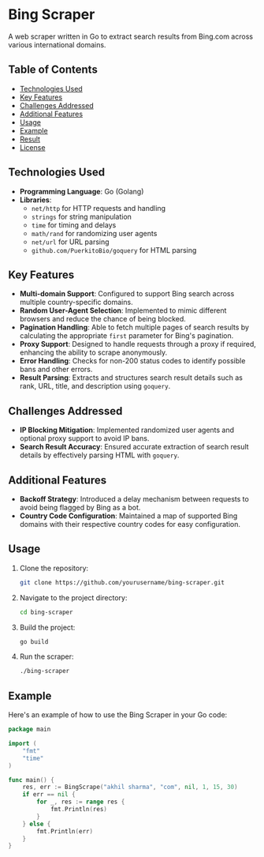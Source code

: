 # Bing Scraper

A web scraper written in Go to extract search results from Bing.com across various international domains.

## Table of Contents
- [Technologies Used](#technologies-used)
- [Key Features](#key-features)
- [Challenges Addressed](#challenges-addressed)
- [Additional Features](#additional-features)
- [Usage](#usage)
- [Example](#example)
- [Result](#result)
- [License](#license)

## Technologies Used
- **Programming Language**: Go (Golang)
- **Libraries**:
  - `net/http` for HTTP requests and handling
  - `strings` for string manipulation
  - `time` for timing and delays
  - `math/rand` for randomizing user agents
  - `net/url` for URL parsing
  - `github.com/PuerkitoBio/goquery` for HTML parsing

## Key Features
- **Multi-domain Support**: Configured to support Bing search across multiple country-specific domains.
- **Random User-Agent Selection**: Implemented to mimic different browsers and reduce the chance of being blocked.
- **Pagination Handling**: Able to fetch multiple pages of search results by calculating the appropriate `first` parameter for Bing's pagination.
- **Proxy Support**: Designed to handle requests through a proxy if required, enhancing the ability to scrape anonymously.
- **Error Handling**: Checks for non-200 status codes to identify possible bans and other errors.
- **Result Parsing**: Extracts and structures search result details such as rank, URL, title, and description using `goquery`.

## Challenges Addressed
- **IP Blocking Mitigation**: Implemented randomized user agents and optional proxy support to avoid IP bans.
- **Search Result Accuracy**: Ensured accurate extraction of search result details by effectively parsing HTML with `goquery`.

## Additional Features
- **Backoff Strategy**: Introduced a delay mechanism between requests to avoid being flagged by Bing as a bot.
- **Country Code Configuration**: Maintained a map of supported Bing domains with their respective country codes for easy configuration.

## Usage
1. Clone the repository:
    ```sh
    git clone https://github.com/yourusername/bing-scraper.git
    ```
2. Navigate to the project directory:
    ```sh
    cd bing-scraper
    ```
3. Build the project:
    ```sh
    go build
    ```
4. Run the scraper:
    ```sh
    ./bing-scraper
    ```

## Example
Here's an example of how to use the Bing Scraper in your Go code:

```go
package main

import (
    "fmt"
    "time"
)

func main() {
    res, err := BingScrape("akhil sharma", "com", nil, 1, 15, 30)
    if err == nil {
        for _, res := range res {
            fmt.Println(res)
        }
    } else {
        fmt.Println(err)
    }
}
